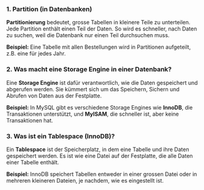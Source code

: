 
### 1. **Partition (in Datenbanken)**

**Partitionierung** bedeutet, grosse Tabellen in kleinere Teile zu unterteilen. Jede Partition enthält einen Teil der Daten. So wird es schneller, nach Daten zu suchen, weil die Datenbank nur einen Teil durchsuchen muss.

**Beispiel:** Eine Tabelle mit allen Bestellungen wird in Partitionen aufgeteilt, z.B. eine für jedes Jahr.

### 2. **Was macht eine Storage Engine in einer Datenbank?**

Eine **Storage Engine** ist dafür verantwortlich, wie die Daten gespeichert und abgerufen werden. Sie kümmert sich um das Speichern, Sichern und Abrufen von Daten aus der Festplatte.

**Beispiel:** In MySQL gibt es verschiedene Storage Engines wie **InnoDB**, die Transaktionen unterstützt, und **MyISAM**, die schneller ist, aber keine Transaktionen hat.

### 3. **Was ist ein Tablespace (InnoDB)?**

Ein **Tablespace** ist der Speicherplatz, in dem eine Tabelle und ihre Daten gespeichert werden. Es ist wie eine Datei auf der Festplatte, die alle Daten einer Tabelle enthält.

**Beispiel:** InnoDB speichert Tabellen entweder in einer grossen Datei oder in mehreren kleineren Dateien, je nachdem, wie es eingestellt ist.
